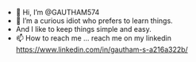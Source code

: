 - 👋 Hi, I’m @GAUTHAM574
- 👀 I’m a curious idiot who prefers to learn things. 
- And I like to keep things simple and easy.
- 📫 How to reach me ... reach me on my linkedin https://www.linkedin.com/in/gautham-s-a216a322b/

<!---
GAUTHAM574/GAUTHAM574 is a ✨ special ✨ repository because its `README.md` (this file) appears on your GitHub profile.
You can click the Preview link to take a look at your changes.
--->

